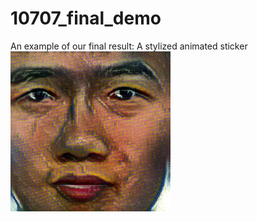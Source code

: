 # 10707_final_demo
An example of our final result: A stylized animated sticker
![](stylized_smile.gif)
